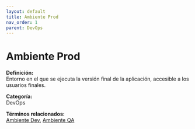 ```yaml
---
layout: default
title: Ambiente Prod
nav_order: 1
parent: DevOps
---
```


# Ambiente Prod

**Definición:**  
Entorno en el que se ejecuta la versión final de la aplicación, accesible a los usuarios finales.

**Categoría:**  
DevOps  

  


**Términos relacionados:**  
[Ambiente Dev](https://maleniski.github.io/diccionario-angl-tec-mx/docs/devops/ambiente-dev.html), [Ambiente QA](https://maleniski.github.io/diccionario-angl-tec-mx/docs/devops/ambiente-qa.html)
